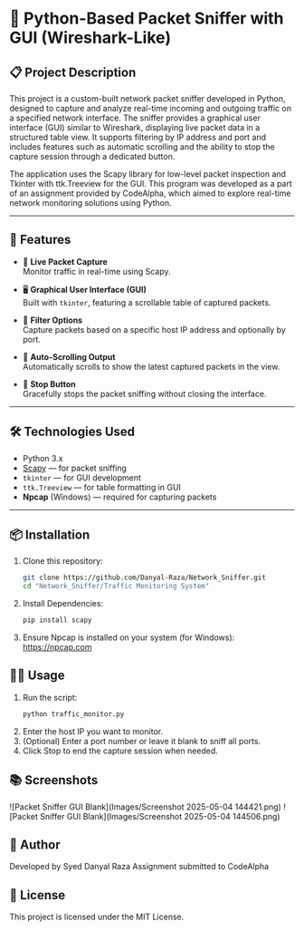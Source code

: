 # 🧪 Python-Based Packet Sniffer with GUI (Wireshark-Like)

## 📋 Project Description

This project is a custom-built network packet sniffer developed in Python, designed to capture and analyze real-time incoming and outgoing traffic on a specified network interface. The sniffer provides a graphical user interface (GUI) similar to Wireshark, displaying live packet data in a structured table view. It supports filtering by IP address and port and includes features such as automatic scrolling and the ability to stop the capture session through a dedicated button.

The application uses the Scapy library for low-level packet inspection and Tkinter with ttk.Treeview for the GUI. This program was developed as a part of an assignment provided by CodeAlpha, which aimed to explore real-time network monitoring solutions using Python.

---

## 🚀 Features

- 📡 **Live Packet Capture**  
  Monitor traffic in real-time using Scapy.

- 🖥️ **Graphical User Interface (GUI)**  
  Built with `tkinter`, featuring a scrollable table of captured packets.

- 🎯 **Filter Options**  
  Capture packets based on a specific host IP address and optionally by port.

- 🧭 **Auto-Scrolling Output**  
  Automatically scrolls to show the latest captured packets in the view.

- 🛑 **Stop Button**  
  Gracefully stops the packet sniffing without closing the interface.

---

## 🛠️ Technologies Used

- Python 3.x  
- [Scapy](https://scapy.net/) — for packet sniffing  
- `tkinter` — for GUI development  
- `ttk.Treeview` — for table formatting in GUI  
- **Npcap** (Windows) — required for capturing packets

---

## 📦 Installation

1. Clone this repository:
   ```bash
   git clone https://github.com/Danyal-Raza/Network_Sniffer.git
   cd "Network_Sniffer/Traffic Monitoring System"

2. Install Dependencies:
   ```bash
   pip install scapy

3. Ensure Npcap is installed on your system (for Windows):
   https://npcap.com

## 🧑‍💻 Usage

1. Run the script:
   ```bash
   python traffic_monitor.py

2. Enter the host IP you want to monitor.
3. (Optional) Enter a port number or leave it blank to sniff all ports.
4. Click Stop to end the capture session when needed.

## 📚 Screenshots

![Packet Sniffer GUI Blank](Images/Screenshot 2025-05-04 144421.png)
![Packet Sniffer GUI Blank](Images/Screenshot 2025-05-04 144506.png)

## 👤 Author

Developed by Syed Danyal Raza
Assignment submitted to CodeAlpha

## 📃 License
This project is licensed under the MIT License.
